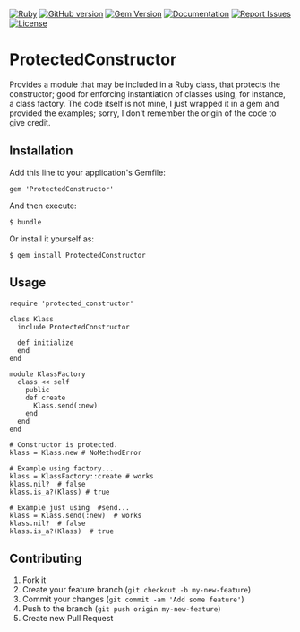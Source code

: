 [![Ruby](https://github.com/gangelo/ProtectedConstructor/actions/workflows/ruby.yml/badge.svg)](https://github.com/gangelo/ProtectedConstructor/actions/workflows/ruby.yml)
[![GitHub version](http://badge.fury.io/gh/gangelo%2FProtectedConstructor.svg?refresh=8)](http://badge.fury.io/gh/gangelo%2FProtectedConstructor.svg)
[![Gem Version](https://badge.fury.io/rb/ProtectedConstructor.svg?refresh=8)](https://badge.fury.io/rb/ProtectedConstructor.svg)
[![Documentation](http://img.shields.io/badge/docs-rdoc.info-blue.svg)](http://www.rubydoc.info/gems/ProtectedConstructor/)
[![Report Issues](https://img.shields.io/badge/report-issues-red.svg)](https://github.com/gangelo/ProtectedConstructor/issues)
[![License](http://img.shields.io/badge/license-MIT-yellowgreen.svg)](#license)

# ProtectedConstructor
Provides a module that may be included in a Ruby class, that protects the constructor; good for enforcing
instantiation of classes using, for instance, a class factory. The code itself is not mine, I just wrapped it
in a gem and provided the examples; sorry, I don't remember the origin of the code to give credit.

## Installation

Add this line to your application's Gemfile:

    gem 'ProtectedConstructor'

And then execute:

    $ bundle

Or install it yourself as:

    $ gem install ProtectedConstructor

## Usage

    require 'protected_constructor'

    class Klass
      include ProtectedConstructor

      def initialize
      end
    end

    module KlassFactory
      class << self
        public
        def create
          Klass.send(:new)
        end
      end
    end

    # Constructor is protected.
    klass = Klass.new # NoMethodError

    # Example using factory...
    klass = KlassFactory::create # works
    klass.nil?  # false
    klass.is_a?(Klass) # true

    # Example just using  #send...
    klass = Klass.send(:new)  # works
    klass.nil?  # false
    klass.is_a?(Klass)  # true

## Contributing

1. Fork it
2. Create your feature branch (`git checkout -b my-new-feature`)
3. Commit your changes (`git commit -am 'Add some feature'`)
4. Push to the branch (`git push origin my-new-feature`)
5. Create new Pull Request
